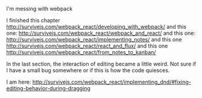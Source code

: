 I'm messing with webpack

I finished this chapter http://survivejs.com/webpack_react/developing_with_webpack/
and this one: http://survivejs.com/webpack_react/webpack_and_react/
and this one: http://survivejs.com/webpack_react/implementing_notes/
and this one http://survivejs.com/webpack_react/react_and_flux/
and this one http://survivejs.com/webpack_react/from_notes_to_kanban/

In the last section, the interaction of editing became a little weird. Not sure if I have a small bug somewhere or if this is how the code quiesces.

I am here: http://survivejs.com/webpack_react/implementing_dnd/#fixing-editing-behavior-during-dragging